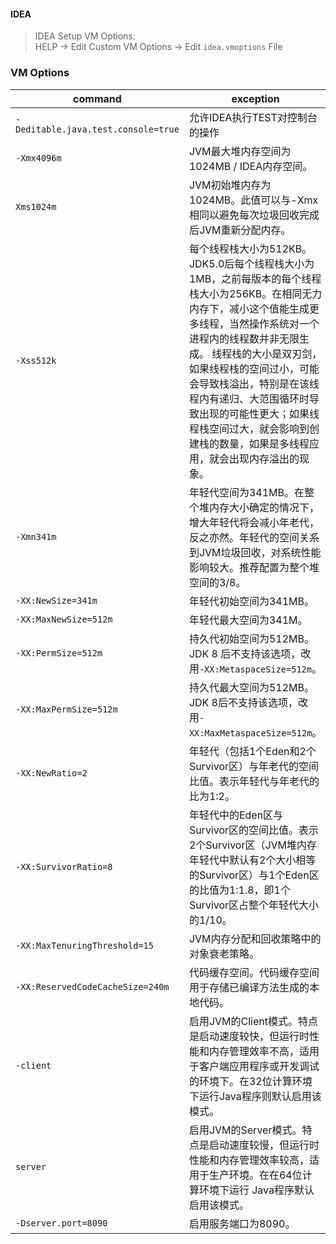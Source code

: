 

#### IDEA
> IDEA Setup VM Options:  
> HELP -> Edit Custom VM Options -> Edit `idea.vmoptions` File

### VM Options
| command                             | exception|
| ----------------------------------- | ------------|
| `-Deditable.java.test.console=true` | 允许IDEA执行TEST对控制台的操作 |
| `-Xmx4096m`                         | JVM最大堆内存空间为1024MB / IDEA内存空间。|
| `Xms1024m`                          | JVM初始堆内存为1024MB。此值可以与-Xmx相同以避免每次垃圾回收完成后JVM重新分配内存。|
| `-Xss512k`                          | 每个线程栈大小为512KB。JDK5.0后每个线程栈大小为1MB，之前每版本的每个线程栈大小为256KB。在相同无力内存下，减小这个值能生成更多线程，当然操作系统对一个进程内的线程数并非无限生成。 线程栈的大小是双刃剑，如果线程栈的空间过小，可能会导致栈溢出，特别是在该线程内有递归、大范围循环时导致出现的可能性更大；如果线程栈空间过大，就会影响到创建栈的数量，如果是多线程应用，就会出现内存溢出的现象。 |
| `-Xmn341m`                          | 年轻代空间为341MB。在整个堆内存大小确定的情况下，增大年轻代将会减小年老代，反之亦然。年轻代的空间关系到JVM垃圾回收，对系统性能影响较大。推荐配置为整个堆空间的3/8。|
| `-XX:NewSize=341m`                  | 年轻代初始空间为341MB。|
| `-XX:MaxNewSize=512m`               | 年轻代最大空间为341M。|
| `-XX:PermSize=512m`                 | 持久代初始空间为512MB。JDK 8 后不支持该选项，改用`-XX:MetaspaceSize=512m`。|
| `-XX:MaxPermSize=512m`              | 持久代最大空间为512MB。JDK 8后不支持该选项，改用`-XX:MaxMetaspaceSize=512m`。|
| `-XX:NewRatio=2`                    | 年轻代（包括1个Eden和2个Survivor区）与年老代的空间比值。表示年轻代与年老代的比为1:2。|
| `-XX:SurvivorRatio=8`               | 年轻代中的Eden区与Survivor区的空间比值。表示2个Survivor区（JVM堆内存年轻代中默认有2个大小相等的Survivor区）与1个Eden区的比值为1:1.8，即1个Survivor区占整个年轻代大小的1/10。|
| `-XX:MaxTenuringThreshold=15`       | JVM内存分配和回收策略中的对象衰老策略。|
| `-XX:ReservedCodeCacheSize=240m`    | 代码缓存空间。代码缓存空间用于存储已编译方法生成的本地代码。|
| `-client`                           | 启用JVM的Client模式。特点是启动速度较快，但运行时性能和内存管理效率不高，适用于客户端应用程序或开发调试的环境下。在32位计算环境下运行Java程序则默认启用该模式。|
| `server`                            | 启用JVM的Server模式。特点是启动速度较慢，但运行时性能和内存管理效率较高，适用于生产环境。在在64位计算环境下运行 Java程序默认启用该模式。|
| `-Dserver.port=8090`                | 启用服务端口为8090。|
